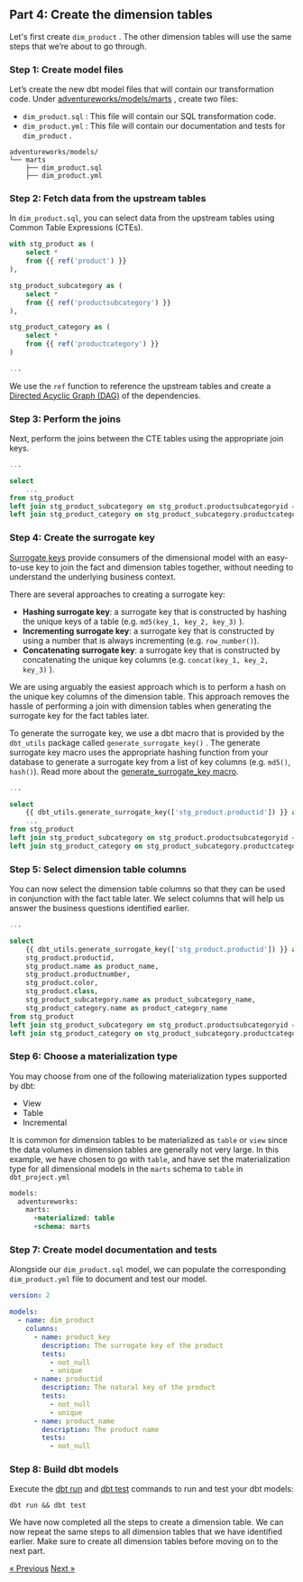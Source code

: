 ## Part 4: Create the dimension tables

Let's first create `dim_product` . The other dimension tables will use the same steps that we’re about to go through. 

### Step 1: Create model files

Let’s create the new dbt model files that will contain our transformation code. Under [adventureworks/models/marts](../adventureworks/models/marts) , create two files: 

- `dim_product.sql` : This file will contain our SQL transformation code.
- `dim_product.yml` : This file will contain our documentation and tests for `dim_product` .

```
adventureworks/models/
└── marts
    ├── dim_product.sql
    ├── dim_product.yml
```

### Step 2: Fetch data from the upstream tables

In `dim_product.sql`, you can select data from the upstream tables using Common Table Expressions (CTEs). 

```sql
with stg_product as (
    select *
    from {{ ref('product') }}
),

stg_product_subcategory as (
    select *
    from {{ ref('productsubcategory') }}
),

stg_product_category as (
    select *
    from {{ ref('productcategory') }}
)

... 
```

We use the `ref` function to reference the upstream tables and create a [Directed Acyclic Graph (DAG)](https://docs.getdbt.com/terms/dag) of the dependencies. 

### Step 3: Perform the joins

Next, perform the joins between the CTE tables using the appropriate join keys. 

```sql
...

select
    ... 
from stg_product
left join stg_product_subcategory on stg_product.productsubcategoryid = stg_product_subcategory.productsubcategoryid
left join stg_product_category on stg_product_subcategory.productcategoryid = stg_product_category.productcategoryid
```

### Step 4: Create the surrogate key

[Surrogate keys](https://www.kimballgroup.com/1998/05/surrogate-keys/) provide consumers of the dimensional model with an easy-to-use key to join the fact and dimension tables together, without needing to understand the underlying business context. 

There are several approaches to creating a surrogate key: 

- **Hashing surrogate key**: a surrogate key that is constructed by hashing the unique keys of a table (e.g. `md5(key_1, key_2, key_3)` ).
- **Incrementing surrogate key**: a surrogate key that is constructed by using a number that is always incrementing (e.g. `row_number()`).
- **Concatenating surrogate key**: a surrogate key that is constructed by concatenating the unique key columns (e.g. `concat(key_1, key_2, key_3)` ).

We are using arguably the easiest approach which is to perform a hash on the unique key columns of the dimension table. This approach removes the hassle of performing a join with dimension tables when generating the surrogate key for the fact tables later. 

To generate the surrogate key, we use a dbt macro that is provided by the `dbt_utils` package called `generate_surrogate_key()` . The generate surrogate key macro uses the appropriate hashing function from your database to generate a surrogate key from a list of key columns (e.g. `md5()`, `hash()`). Read more about the [generate_surrogate_key macro](https://docs.getdbt.com/blog/sql-surrogate-keys). 

```sql
...

select
    {{ dbt_utils.generate_surrogate_key(['stg_product.productid']) }} as product_key, 
    ... 
from stg_product
left join stg_product_subcategory on stg_product.productsubcategoryid = stg_product_subcategory.productsubcategoryid
left join stg_product_category on stg_product_subcategory.productcategoryid = stg_product_category.productcategoryid
```

### Step 5: Select dimension table columns

You can now select the dimension table columns so that they can be used in conjunction with the fact table later. We select columns that will help us answer the business questions identified earlier. 

```sql
...

select
    {{ dbt_utils.generate_surrogate_key(['stg_product.productid']) }} as product_key, 
    stg_product.productid,
    stg_product.name as product_name,
    stg_product.productnumber,
    stg_product.color,
    stg_product.class,
    stg_product_subcategory.name as product_subcategory_name,
    stg_product_category.name as product_category_name
from stg_product
left join stg_product_subcategory on stg_product.productsubcategoryid = stg_product_subcategory.productsubcategoryid
left join stg_product_category on stg_product_subcategory.productcategoryid = stg_product_category.productcategoryid
```

### Step 6: Choose a materialization type

You may choose from one of the following materialization types supported by dbt: 

- View
- Table
- Incremental

It is common for dimension tables to be materialized as `table` or `view` since the data volumes in dimension tables are generally not very large. In this example, we have chosen to go with `table`, and have set the materialization type for all dimensional models in the `marts` schema to `table` in `dbt_project.yml` 

```sql
models:
  adventureworks:
    marts:
      +materialized: table
      +schema: marts
```

### Step 7: Create model documentation and tests

Alongside our `dim_product.sql` model, we can populate the corresponding `dim_product.yml` file to document and test our model. 

```yaml
version: 2

models:
  - name: dim_product
    columns:
      - name: product_key 
        description: The surrogate key of the product
        tests:
          - not_null
          - unique
      - name: productid 
        description: The natural key of the product
        tests:
          - not_null
          - unique
      - name: product_name 
        description: The product name
        tests:
          - not_null
```

### Step 8: Build dbt models

Execute the [dbt run](https://docs.getdbt.com/reference/commands/run) and [dbt test](https://docs.getdbt.com/reference/commands/run) commands to run and test your dbt models: 

```
dbt run && dbt test 
```

We have now completed all the steps to create a dimension table. We can now repeat the same steps to all dimension tables that we have identified earlier. Make sure to create all dimension tables before moving on to the next part. 

[&laquo; Previous](part03-identify-fact-dimension.md) [Next &raquo;](part05-create-fact.md)
